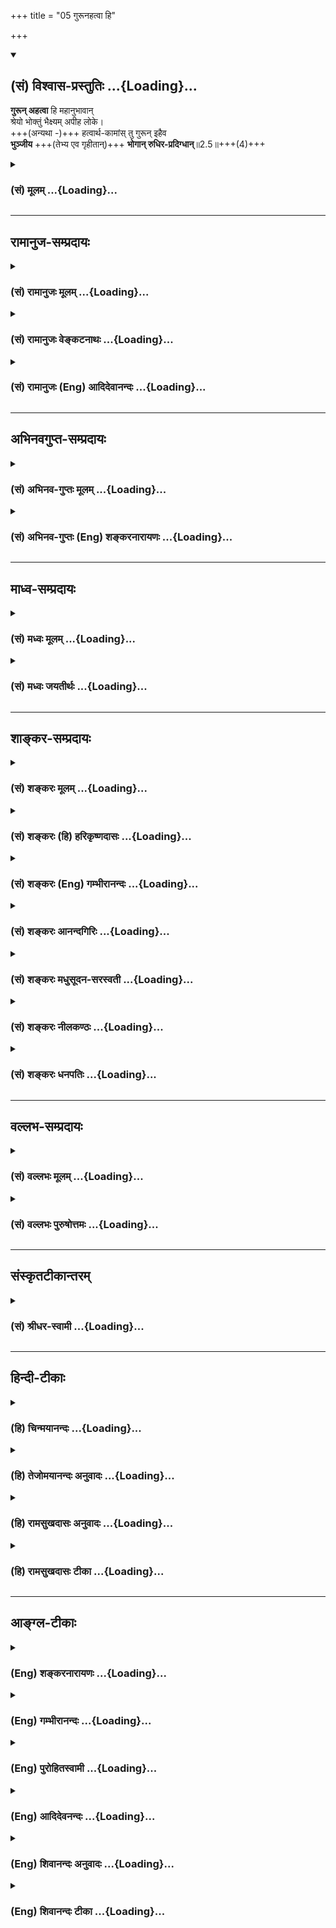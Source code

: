 +++
title = "05 गुरूनहत्वा हि"

+++
<div class="js_include" newlevelforh1="2" title="(सं) विश्वास-प्रस्तुतिः" unfilled url="/mahAbhAratam/vyAsaH/shlokashaH/06-bhIShma-parva/03-bhagavad-gItA-parva/saMskRtam/vishvAsa-prastutiH/02_sAnkhya-yogaH_sarva-/05_gurUnahatvA_hi.md">
<details open><summary><h2>(सं) विश्वास-प्रस्तुतिः ...{Loading}...</h2></summary>

**गुरून् अहत्वा** हि महानुभावान्  
श्रेयो भोक्तुं भैक्ष्यम् अपीह लोके।  
+++(अन्यथा -)+++ हत्वार्थ-कामांस् तु गुरून् इहैव  
**भुञ्जीय** +++(तेभ्य एव गृहीतान्)+++ **भोगान् रुधिर-प्रदिग्धान्**॥2.5॥+++(4)+++
</details>
</div>
<div class="js_include collapsed" newlevelforh1="3" title="(सं) मूलम्" unfilled url="/mahAbhAratam/vyAsaH/shlokashaH/06-bhIShma-parva/03-bhagavad-gItA-parva/saMskRtam/mUlam/02_sAnkhya-yogaH_sarva-/05_gurUnahatvA_hi.md">
<details><summary><h3>(सं) मूलम् ...{Loading}...</h3></summary>

गुरूनहत्वा हि महानुभावान्  
श्रेयो भोक्तुं भैक्ष्यमपीह लोके।  
हत्वार्थकामांस्तु गुरूनिहैव  
भुञ्जीय भोगान् रुधिरप्रदिग्धान्।।2.5।।
</details>
</div>


_________________
## रामानुज-सम्प्रदायः
<div class="js_include collapsed" newlevelforh1="3" title="(सं) रामानुजः मूलम्" unfilled url="/mahAbhAratam/vyAsaH/shlokashaH/06-bhIShma-parva/03-bhagavad-gItA-parva/saMskRtam/rAmAnujaH/mUlam/02_sAnkhya-yogaH_sarva-/05_gurUnahatvA_hi.md">
<details><summary><h3>(सं) रामानुजः मूलम् ...{Loading}...</h3></summary>

।।2.5।। अर्जुन उवाच 

पुनरपि पार्थः स्नेह-कारुण्य-धर्माधर्म-भयाकुलो भगवद्-उक्तं
हिततमम् अजानन् इदम् उवाच। भीष्म-द्रोणादिकान् बहु-मन्तव्यान् **गुरून्** कथम्
अहं हनिष्यामि कथन्तरां भोगेष्व् अतिमात्र-सक्तान् तान् हत्वा, तैः भुज्यमानान्
तान् एव भोगान् तद्-रुधिरेण उपसिच्य तेषु आसनेषु उपविश्य भुञ्जीय।  

</details>
</div>
<div class="js_include collapsed" newlevelforh1="3" title="(सं) रामानुजः वेङ्कटनाथः" unfilled url="/mahAbhAratam/vyAsaH/shlokashaH/06-bhIShma-parva/03-bhagavad-gItA-parva/saMskRtam/rAmAnujaH/venkaTanAthaH/02_sAnkhya-yogaH_sarva-/05_gurUnahatvA_hi.md">
<details><summary><h3>(सं) रामानुजः वेङ्कटनाथः ...{Loading}...</h3></summary>

।। 2.5अथ भगवदुक्तयुद्धारम्भस्य परम्परया
परमनिश्श्रेयसहेतुत्वरूपहिततमत्वाज्ञानात्
तत्प्रतिक्षेपरूपस्यार्जुनवाक्यस्योत्थानं तथाविधाज्ञानस्य
चास्थानस्नेहाद्याकुलतामूलत्वं वदन्नुत्तरमवतारयति पुनरपीति।
उक्तार्थविषयतयापुनरपीदमुवाचेत्युक्तम्। कथम् इत्यादिश्लोके
चकारस्यानुक्तसमुच्चयार्थत्वप्रदर्शनायआदिशब्दः
उपात्तस्यानुपात्तोपलक्षणतया वा।
पूजार्हशब्दविवक्षितबहुमन्तव्यत्वहेतुतयोत्तरश्लोकस्थमत्राकृष्योक्तंगुरूनिति। बहुमन्तव्यानिति
महानुभावान् इत्युत्तरश्लोकस्थानुसन्धानाद्वा ते स्वत एव बहुमन्तव्याः।
पितामहत्वधनुर्वेदाचार्यत्वादिभिरत्यन्तबहुमन्तव्या इति भावः। पुष्पादिभिः
पूजार्हाणां पूजादिनिवृत्तिरेव साहसम् हननं त्वतिसाहसम् गुरुभक्त्या च
तद्विरोधिभिः सह योद्धव्यम् न पुनर्गुरुभिरितिकथं गुरूनिषुभिः
प्रतियोत्स्यामि इत्यस्य भावः। अहंशब्देन
प्रख्यातवंशत्वादिकमभिप्रेतम्। इषुभिः प्रतियोत्स्यामि इत्यस्य
हननपर्यन्तप्रतियुद्धाभिप्रायत्वमुत्तरश्लोकेन
विवृतमितिहनिष्यामीत्युक्तम्। मधुसूदनारिसूदनशब्दाभ्यां नहि त्वमपि
सान्दीपिन्यादिसूदन इति सूचितम्। चर्तुम् इत्यत्र भावमात्रार्थस्तुमुन् न तु
क्रियार्थोपपदिकः। यद्यपि या काचिज्जीविकाऽऽश्रयणीया तथापि
गुरुवधलब्धभोगेभ्य इह लोके परधर्मरूपभैक्षाचरणमपि श्रेयः प्रशस्यतरम्।
महाप्रभावगुरुवधसाध्यपारलौकिकदुःखस्यातिमहत्त्वादिति भावः।
प्रकृतविरुद्धार्थत्वभ्रमव्युदासायपूर्वश्लोकस्थकथंशब्दानुषङ्गादतिनृशंसत्वसामर्थ्यात्
तुशब्दद्योतितवैषम्याच्चकथन्तराम् इत्युक्तम्। गर्हायां ल़डपिजात्वोः
अष्टा.3।3।142विभाषा कथमि लिङ् च अष्टा.3।3।143 इति गर्हार्थ इह
लिङ्प्रत्ययः। अत्रअर्थकामान् इत्यत्र द्वन्द्वादिभ्रान्तिनिवर्तनाय
समासतदंशद्वयार्थोभोगेष्वतिमात्रप्रसक्तान् इत्युक्तः। अर्थेषु कामो
येषामिति विग्रहःअवर्ज्यो हि व्यधिकरणो बहुव्रीहिर्जन्माद्युत्तरपदः।
अर्थ्यन्त इत्यर्था भोगाः कामश्चातिमात्रसङ्गो वक्ष्यते। यद्वा अर्थं
कामयन्त इत्यर्थकामाः ते निष्कामाश्चेत् तद्भोगहरणमपि सह्येत इदं तु
क्षुधितानामोदनहरणवदिति भावः।
हननादप्यतिनृशंसत्वसूचनायभोगरुधिरादिशब्दैरर्थसिद्धिः। तुशब्देन च द्योतितो
विशेषस्तैरित्यादिना उक्तः। इहैव इत्यनेन विवक्षितोनृशंसत्वातिशयस्तेषु
इत्यादिना दर्शितः। गुरुवधसाध्यभोगा रुधिरप्रदिग्धगुरुस्मृतिहेतुत्वात्
स्वयमपि तथाविधा इव दुर्भोजा भवन्तीत्यैहलौकिकसुखमपि नास्तीति
रुधिरप्रदिग्धशब्दाभिप्राय इत्याह तद्रुधिरेणोपसिच्येति। उपसेचनं हि
स्वयमद्यमानं सदन्यस्यादनहेतुः इह तदुभयमपि विपरीतमिति भावः।  
  
  
  
  

</details>
</div>
<div class="js_include collapsed" newlevelforh1="3" title="(सं) रामानुजः (Eng) आदिदेवानन्दः" unfilled url="/mahAbhAratam/vyAsaH/shlokashaH/06-bhIShma-parva/03-bhagavad-gItA-parva/saMskRtam/rAmAnujaH/english/AdidevAnandaH/02_sAnkhya-yogaH_sarva-/05_gurUnahatvA_hi.md">
<details><summary><h3>(सं) रामानुजः (Eng) आदिदेवानन्दः ...{Loading}...</h3></summary>

2.4 - 2.5 Arjuna said Again Arjuna, being moved by love, compassion and fear, mistaking unrighteousness for righteousness, and not understanding, i.e., not knowing the beneficial words of Sri Krsna, said as follows: 'How can I slay Bhisma, Drona and others worthy or reverence; After slaying those elders, though they are intensely attached to enjoyments, how can I enjoy those very pleasures which are now being enjoyed by them; For, it will be mixed with their blood.

</details>
</div>


_________________
## अभिनवगुप्त-सम्प्रदायः
<div class="js_include collapsed" newlevelforh1="3" title="(सं) अभिनव-गुप्तः मूलम्" unfilled url="/mahAbhAratam/vyAsaH/shlokashaH/06-bhIShma-parva/03-bhagavad-gItA-parva/saMskRtam/abhinava-guptaH/mUlam/02_sAnkhya-yogaH_sarva-/05_gurUnahatvA_hi.md">
<details><summary><h3>(सं) अभिनव-गुप्तः मूलम् ...{Loading}...</h3></summary>

।।2.4 2.6।। क्लैव्यादिभिर्निर्भर्त्सनमभिदधत् अधर्मे तव धर्माभिमानोऽयम् +++(N
K [n] omit अयम् S omits the entire sentence)+++ इत्यादि दर्शयति  
कथमित्यादि। कथं भीष्ममहं संख्ये द्रोणं च इत्यादिना भुञ्जीय भोगान्
इत्यनेन च कर्मविशेषानुसन्धानं फलविशेषानुसन्धानं च हेयतया पूर्वपक्षे +++(N
omit पूर्वपक्षे)+++ सूचयति। नैतद्विद्मः इत्यनेन च कर्मविशेषानुसन्धानमाह।
निरनुसन्धानं +++(S K निरभिसन्धानं)+++ तावत् कर्म नोपपद्यते। न च पराजयमभिसन्धाय
युद्धे प्रवर्तते। जयोऽपि नश्चायमनर्थ +++(S k omit नः)+++ एव। तदाह अहत्वा
गुरून् भैक्षमपि चर्तुं श्रेयः। एतच्च निश्चेतुमशक्यं किं जयं कांक्षामः
किं वा पराजयम् जयेऽपि बन्धूनां विनाशात्।  

</details>
</div>
<div class="js_include collapsed" newlevelforh1="3" title="(सं) अभिनव-गुप्तः (Eng) शङ्करनारायणः" unfilled url="/mahAbhAratam/vyAsaH/shlokashaH/06-bhIShma-parva/03-bhagavad-gItA-parva/saMskRtam/abhinava-guptaH/english/shankaranArAyaNaH/02_sAnkhya-yogaH_sarva-/05_gurUnahatvA_hi.md">
<details><summary><h3>(सं) अभिनव-गुप्तः (Eng) शङ्करनारायणः ...{Loading}...</h3></summary>

2.5 See Comment under 2.6

</details>
</div>


_________________
## माध्व-सम्प्रदायः
<div class="js_include collapsed" newlevelforh1="3" title="(सं) मध्वः मूलम्" unfilled url="/mahAbhAratam/vyAsaH/shlokashaH/06-bhIShma-parva/03-bhagavad-gItA-parva/saMskRtam/madhvaH/mUlam/02_sAnkhya-yogaH_sarva-/05_gurUnahatvA_hi.md">
<details><summary><h3>(सं) मध्वः मूलम् ...{Loading}...</h3></summary>

।।2.5।। Sri Madhvacharya did not comment on this sloka. The commentary
starts from 2.11.  
  

</details>
</div>
<div class="js_include collapsed" newlevelforh1="3" title="(सं) मध्वः जयतीर्थः" unfilled url="/mahAbhAratam/vyAsaH/shlokashaH/06-bhIShma-parva/03-bhagavad-gItA-parva/saMskRtam/madhvaH/jayatIrthaH/02_sAnkhya-yogaH_sarva-/05_gurUnahatvA_hi.md">
<details><summary><h3>(सं) मध्वः जयतीर्थः ...{Loading}...</h3></summary>

।।2.5।। Sri Jayatirtha did not comment on this sloka. The commentary
starts from 2.11.  
  

</details>
</div>


_________________
## शाङ्कर-सम्प्रदायः
<div class="js_include collapsed" newlevelforh1="3" title="(सं) शङ्करः मूलम्" unfilled url="/mahAbhAratam/vyAsaH/shlokashaH/06-bhIShma-parva/03-bhagavad-gItA-parva/saMskRtam/shankaraH/mUlam/02_sAnkhya-yogaH_sarva-/05_gurUnahatvA_hi.md">
<details><summary><h3>(सं) शङ्करः मूलम् ...{Loading}...</h3></summary>

2.5 Sri Sankaracharya did not comment on this sloka. The commentary
starts from 2.10.  
  

</details>
</div>
<div class="js_include collapsed" newlevelforh1="3" title="(सं) शङ्करः (हि) हरिकृष्णदासः" unfilled url="/mahAbhAratam/vyAsaH/shlokashaH/06-bhIShma-parva/03-bhagavad-gItA-parva/saMskRtam/shankaraH/hindI/harikRShNadAsaH/02_sAnkhya-yogaH_sarva-/05_gurUnahatvA_hi.md">
<details><summary><h3>(सं) शङ्करः (हि) हरिकृष्णदासः ...{Loading}...</h3></summary>

।।2.5।। No such translation is available. Translation starts from 2.10  
  

</details>
</div>
<div class="js_include collapsed" newlevelforh1="3" title="(सं) शङ्करः (Eng) गम्भीरानन्दः" unfilled url="/mahAbhAratam/vyAsaH/shlokashaH/06-bhIShma-parva/03-bhagavad-gItA-parva/saMskRtam/shankaraH/english/gambhIrAnandaH/02_sAnkhya-yogaH_sarva-/05_gurUnahatvA_hi.md">
<details><summary><h3>(सं) शङ्करः (Eng) गम्भीरानन्दः ...{Loading}...</h3></summary>

2.5 Sri Sankaracharya did not comment on this sloka. The commentary
starts from 2.10.

</details>
</div>
<div class="js_include collapsed" newlevelforh1="3" title="(सं) शङ्करः आनन्दगिरिः" unfilled url="/mahAbhAratam/vyAsaH/shlokashaH/06-bhIShma-parva/03-bhagavad-gItA-parva/saMskRtam/shankaraH/AnandagiriH/02_sAnkhya-yogaH_sarva-/05_gurUnahatvA_hi.md">
<details><summary><h3>(सं) शङ्करः आनन्दगिरिः ...{Loading}...</h3></summary>

।।2.5।। राज्ञां धर्मेऽपि युद्धे गुर्वादिवधे वृत्तिमात्रफलत्वं गृहीत्वा
पापमारोप्य ब्रूते **गुरूनिति।**
गुरून्भीष्मद्रोणादीन्भ्रात्रादींश्चात्र प्राप्तानहिंसित्वा
महानुभावान्महामाहात्म्याञ्श्रुताध्ययनसंपन्नान् श्रेयः प्रशस्यतरं युक्तं
भोक्तुमभ्यवहर्तुं भैक्षं भिक्षाणां समूहः भिक्षाशनं नृपादीनां निषिद्धमपीह
लोके व्यवहारभूमौ। नहि गुर्वादिहिंसया राज्यभोगोऽपेक्ष्यते। किञ्च हत्वा
गुर्वादीनर्थकामानेव भुञ्जीय न मोक्षमनुभवेयमिहैव भोगो न स्वर्गे।
अर्थकामानेव विशिनष्टि **भोगानिति।** भुज्यन्त इति
भोगास्तान्रुधिरप्रदिग्धांल्लोहितलिप्तानिवात्यन्तगर्हितान्
अतोभोगान्गुरुवधादिसाध्यान्परित्यज्य भिक्षाशनमेव युक्तमित्यर्थः।  

</details>
</div>
<div class="js_include collapsed" newlevelforh1="3" title="(सं) शङ्करः मधुसूदन-सरस्वती" unfilled url="/mahAbhAratam/vyAsaH/shlokashaH/06-bhIShma-parva/03-bhagavad-gItA-parva/saMskRtam/shankaraH/madhusUdana-sarasvatI/02_sAnkhya-yogaH_sarva-/05_gurUnahatvA_hi.md">
<details><summary><h3>(सं) शङ्करः मधुसूदन-सरस्वती ...{Loading}...</h3></summary>

।।2.5।। ननु भीष्मद्रोणयोः पूजार्हत्वं गुरुत्वेनैव एवमन्येषामपि कृपादीनां।
नच तेषां गुरुत्वेन स्वीकारः सांप्रतमुचितःगुरोरप्यवलिप्तस्य
कार्याकार्यमजानतः। उत्पथप्रतिपन्नस्य परित्यागो विधीयते।। इति स्मृतेः।
तस्मादेषां युद्धगर्वेणावलिप्तानामन्यायराज्यग्रहणेन शिष्यद्रोहेण च
कार्याकार्यविवेकशून्यानामुत्पथनिष्ठानां वधएव श्रेयानित्याशङ्क्याह
गुरूनहत्वा परलोकस्तावदस्त्येव अस्मिंस्तु लोके तैर्हृतराज्यानां नो
नृपादीनां निषिद्धं भैक्षमपि भोक्तुं श्रेयः प्रशस्यतरमुचितं  
  
नतु तद्वधेन राज्यमपि श्रेय इति धर्मेऽपि युद्धे वृत्तिमात्रफलत्वं
गृहीत्वा पापमारोप्य ब्रूते नत्ववलिप्तत्वादिना तेषां गुरुत्वाभाव उक्त
इत्याशङ्क्याह महानुभावानिति। महाननुभावः श्रुताध्ययनतपआचारादिनिबन्धनः
प्रभावो येषां तान्। तथाच कालकामादयोऽपि यैर्वशीकृतास्तेषां
पुण्यातिशयशालिनां नावलिप्तत्वादिक्षुद्रपाप्मसंश्लेष इत्यर्थः।
हिमहानुभावानित्येकं वा पदम्। हिमं जाड्यमप्नहन्तीति हिमहा
आदित्योऽग्निर्वा तस्येवानुभावः सामर्थ्यं येषां तान्।
तथाचातितेजस्वित्वात्तेषामवलिप्तत्वादिदोषो नास्त्येवधर्मव्यतिक्रमो दृष्ट
ईश्वराणां च साहसम्। तेजीयसां न दोषाय वह्नेः सर्वभुजो यथा।। इत्युक्तेः।
ननु यदार्थलुब्धाः सन्तो युद्धे प्रवृत्तास्तदैषां विक्रीतात्मनां
कुतस्त्यं पूर्वोक्तं माहात्म्यम्। तथाचोक्तं भीष्मेण
युधिष्ठिरंप्रतिअर्थस्य पुरुषो दासो दासस्त्वर्थो न कस्यचित्। इति सत्यं
महाराज बद्धोऽस्म्यर्थेन कौरवैः।। इत्याशड्क्याह हत्वेति। अर्थलुब्धा अपि
ते मदपेक्षया गुरवो भवन्त्येवेति पुनर्गुरुग्रहणेनोक्तम्। तुशब्दोऽप्यर्थे।
ईदृशानपि गुरून्हत्वा भोगानेव भुञ्जीय नतु मोक्षं लभेय। भुज्यन्त इति भोगा
विषयाः। कर्मणि घञ्। ते च भोगा इहैव न परलोके। इहापि च रुधिरप्रदिग्धा इव
अपयशोव्याप्तत्वेनात्यन्तजुगुप्सिता इत्यर्थः। यदेहाप्येवं तदा परलोकदुःखं
कियद्वर्णनीयमिति भावः। अथवा गुरून्हत्वार्थकामात्मकान्भोगानेव भुञ्जीय नतु
धर्ममोक्षावित्यर्थकामपदस्य भोगविशेषणतया व्याख्यानान्तरं द्रष्टव्यम्।  

</details>
</div>
<div class="js_include collapsed" newlevelforh1="3" title="(सं) शङ्करः नीलकण्ठः" unfilled url="/mahAbhAratam/vyAsaH/shlokashaH/06-bhIShma-parva/03-bhagavad-gItA-parva/saMskRtam/shankaraH/nIlakaNThaH/02_sAnkhya-yogaH_sarva-/05_gurUnahatvA_hi.md">
<details><summary><h3>(सं) शङ्करः नीलकण्ठः ...{Loading}...</h3></summary>

।।2.5।। ननु युद्धोद्यतानां गुरूणामपि वधः श्रेयानित्याशङ्क्याह
**गुरूनिति।** यद्यपि त्वदुक्तं प्रशस्तमेव तथापि महानुभावान् गुरूनहत्वा
भैक्षमेव भोक्तुं श्रेयः प्रशस्ततरम्। एवं तर्हि गुरूंस्त्यक्त्वा
दुर्योधनादीनेव दुष्टान् जहीत्याशङ्क्याह **अर्थकामानिति।** धनार्थिनो
गुरवोऽवश्यं दुर्योधनसाहाय्यं करिष्यन्ति तेन तद्वधोऽपि प्रसक्त
एवेत्यर्थः। तुशब्दः पक्षान्तरोपन्यासार्थः। इहैव न तु परलोके। भुञ्जीयेति
संप्रश्ने लिङ्। गुरूनहत्वा भैक्षं श्रेयः उत हत्वा भोगसंपादनं श्रेय इति
संप्रश्ने स्वयमेवान्त्यपक्षे दूषणमाह **रुधिरप्रदिग्धानिति।  
**

</details>
</div>
<div class="js_include collapsed" newlevelforh1="3" title="(सं) शङ्करः धनपतिः" unfilled url="/mahAbhAratam/vyAsaH/shlokashaH/06-bhIShma-parva/03-bhagavad-gItA-parva/saMskRtam/shankaraH/dhanapatiH/02_sAnkhya-yogaH_sarva-/05_gurUnahatvA_hi.md">
<details><summary><h3>(सं) शङ्करः धनपतिः ...{Loading}...</h3></summary>

।।2.5।। एवं तर्हि राज्यालाभेन भोगाभावे भिक्षाटनं कर्तव्यं
भविष्यतीत्याशङ्कामिष्टापत्त्या परिहरति **गुरुनिति।**
गुरुन्भीष्मद्रोणादीन्महानुभावानहत्वाहिंसित्वा इहास्मिल्ँ लोके भैक्षमपि
भिक्षया लब्धमन्नं क्षत्रियस्य निषिद्धमपि भोक्तुमशितुं श्रेयः प्रशस्यम्।
गुरुहिंसावर्जनार्थस्य भिक्षाशनस्य प्रत्यवायाजनकत्वात्। गुर्वहननेन
नरकाभावं महानतिप्रसिद्धोऽनुभावः प्रभावो येषामिति विशेषणेनापकीर्त्यभावं च
गुणमुक्त्वा हनने दोषमाह **हत्वेति।** महानुभावानित्यस्यात्रापि संबन्धः।
गुरुन्महानुभावान्हत्वा भोगानर्थकामानिहैव भुञ्जीय नतु परलोके इहापि
रुधिरप्रदिग्धान्। अपकीर्तिव्याप्तत्वेनात्यन्तजुगुप्सितानित्यर्थः।
अर्थकामानिति गुरुविशेषणम्। तथाचार्थतृष्णाकुलत्वेनैते तावद्युद्धान्न
निवर्तेरन् तस्मादेतद्वधः प्रसज्येतैवेत्यर्थः। तथाचोक्तं भीष्मेणअर्थस्य
पुरुषो दासो दासस्त्वर्थो न कस्यचित्। इति सत्यं महाराज बद्धोऽस्म्यर्थेन
कौरवैः।। इत्यपरे। केचित्तु ननुगुरोरप्यवलिप्तस्य कार्याकार्यमजानतः।
उत्पथप्रतिपन्नस्य परित्यागो विधायते।। इति स्मृतेस्तेषां
युद्धगर्वेणावलिप्तानामन्यायराज्यग्रहणेन शिष्यद्रोहेण च
कार्याकार्यविवेकशून्यानामुत्पथनिष्ठानां च वधएव श्रेयानित्याशङ्क्याह
**गुरुनिति।** महान् श्रुताध्ययनादिनिबन्धनः प्रभावो येषां तान्। तथाच
कालकामादयोऽपि यैर्वशीकृतास्तेषां पुण्यातिशायिनां
नावलिप्तत्वादिक्षुद्रपाप्मसंश्लेष इत्यर्थः। हिमहानुभावानित्येकं वा पदम्।
हिमं जाड्यमपहन्तीति हिमहा आदित्योऽग्निर्वा तस्येवानुभावः सामर्थ्यं येषां
तान्। तथाचातितेजस्वित्वात्तेषामवलिप्तत्वादिदोषो नास्त्येवधर्मव्यतिक्रमो
दृष्ट ईश्वराणां च साहसम्। तेजीयसां न दोषाय वह्नेः सर्वभुजो यथा।।
इत्युक्तेरिति वर्णयन्ति तत्रैतदीयोत्थापनोक्तस्मृतौ
अवलिप्तत्वादिदोषप्रयुक्तत्यागविधानेन वधानुत्त्या तच्छ्रेयस्त्वस्य
दूरापास्तत्वमस्ति नवेति विद्वद्भिर्विचार्यम्। किंच यत्तु ननु
पदार्थलुब्धाः सन्तो युद्धे प्रवृत्तास्तदैषां विक्रीतात्मनां कुतस्त्यं
पूर्वोक्तं माहात्म्यम्। तथाचोक्तं भीष्मेण युधिष्ठिरं प्रतिअर्थस्य पुरुषो
दासः इत्यादीत्याशङ्क्याहहत्वेतीत्युत्तरार्धं तैरवतारितं
तत्राप्येतन्मूलकावलिप्तत्वादिदोषाणां तैरेव
तदीयातिप्रसिद्धमहानुभावत्वातितेजस्वित्ववर्णनेन
समाहितत्वात्पुनरीदृक्शङ्काया उत्थानमस्ति नवेति विचारणीयम्।  

</details>
</div>


_________________
## वल्लभ-सम्प्रदायः
<div class="js_include collapsed" newlevelforh1="3" title="(सं) वल्लभः मूलम्" unfilled url="/mahAbhAratam/vyAsaH/shlokashaH/06-bhIShma-parva/03-bhagavad-gItA-parva/saMskRtam/vallabhaH/mUlam/02_sAnkhya-yogaH_sarva-/05_gurUnahatvA_hi.md">
<details><summary><h3>(सं) वल्लभः मूलम् ...{Loading}...</h3></summary>

।।2.5।। अतो गुर्वादिहननं लोकवेदविरुद्धमित्याह गुरूनिति।
महानुभावान्गुरूनहत्वा भैक्ष्यं भिक्षालब्धमन्नं भोक्तुं सन्न्यासिनेव लोके
श्रेष्ठम्। तान् रुधिरप्रदिग्धान्भोगानहं भुञ्जीयेति हि काकुः।
नैतद्युक्तमिति भावः।  

</details>
</div>
<div class="js_include collapsed" newlevelforh1="3" title="(सं) वल्लभः पुरुषोत्तमः" unfilled url="/mahAbhAratam/vyAsaH/shlokashaH/06-bhIShma-parva/03-bhagavad-gItA-parva/saMskRtam/vallabhaH/puruShottamaH/02_sAnkhya-yogaH_sarva-/05_gurUnahatvA_hi.md">
<details><summary><h3>(सं) वल्लभः पुरुषोत्तमः ...{Loading}...</h3></summary>

  
  
।।2.5।। गुरूणां मारणाद्रिक्षाटनं श्रेयः न तु
तन्मारणेन राज्यभोग इत्याह गुरूनिति। गुरून्भीष्मद्रोणादीन् अहत्वा इह लोके
भैक्षं भिक्षान्नमपि भोक्तुं श्रेयः श्रेयोरूपमित्यर्थः। यतस्ते महानुभावाः
महतो भगवतोऽनुभावका इत्यर्थः। इह लोके तथा भोगेन परलोके सुखं स्यादितीह
लोकपदेन ज्ञापितम्। एतेषां मारणेन तु परलोक एव दुःखं भविष्यतीति न
किन्त्विह लोक एव नरकादिसमं दुःखं भविष्यतीत्याह हत्वेति। अर्थकामान्
अर्थात्मकान् गुरून् हत्वा तु इहैव रुधिरप्रदिग्धान् रुधिरावलिप्तान्
भोगान् भुञ्जीय अश्नीयाम्।  
  
  
  

</details>
</div>


_________________
## संस्कृतटीकान्तरम्
<div class="js_include collapsed" newlevelforh1="3" title="(सं) श्रीधर-स्वामी" unfilled url="/mahAbhAratam/vyAsaH/shlokashaH/06-bhIShma-parva/03-bhagavad-gItA-parva/saMskRtam/shrIdhara-svAmI/02_sAnkhya-yogaH_sarva-/05_gurUnahatvA_hi.md">
<details><summary><h3>(सं) श्रीधर-स्वामी ...{Loading}...</h3></summary>

।।2.5।। तर्हि तव देहयात्रापि न स्यादिति चेत्तत्राह **गुरूनिति।**
गुरून्द्रोणादीनहत्वा परलोकविरुद्धो गुरुवधस्तमकृत्वा इह लोके भिक्षान्नमपि
भोक्तुं श्रेयः उचितम्। विपक्षे तु न केवलं परत्र दुःखं इहैव तु
नरकदुःखमनुभवेयमित्याह **हत्वेति।** गुरून्हत्वा इहैव तु रुधिरेण
प्रदिग्धान्प्रकर्षेण लिप्तानर्थकामात्मकान्भोगानहं भुञ्जीय अश्नीयाम्।
यद्वा अर्थकामानिति गुरूणां विशेषणम्। अर्थतृष्णाकुलत्वादेते
तावद्युद्धान्न निवर्तेरन्। तस्मादेतद्वधः प्रसज्येतैवेत्यर्थः। तथाच
युधिष्ठिरं प्रति भीष्मेणोक्तम्अर्थस्य पुरुषो दासो दासस्त्वर्थो न
कस्यचित्। इति सत्यं महाराज बद्धोऽस्म्यर्थेन कौरवैः।। इति।  

</details>
</div>


_________________
## हिन्दी-टीकाः
<div class="js_include collapsed" newlevelforh1="3" title="(हि) चिन्मयानन्दः" unfilled url="/mahAbhAratam/vyAsaH/shlokashaH/06-bhIShma-parva/03-bhagavad-gItA-parva/hindI/chinmayAnandaH/02_sAnkhya-yogaH_sarva-/05_gurUnahatvA_hi.md">
<details><summary><h3>(हि) चिन्मयानन्दः ...{Loading}...</h3></summary>

।।2.5।। अत्यन्त उच्च प्रतीत होने वाले परन्तु वास्तव में अर्थशून्य तर्क
अर्जुन पुन प्रस्तुत करता है क्योंकि स्वयं को न समझने के कारण वह अपनी
समस्या को भी नहीं समझ पाया है।  
यहाँ उसने अपने गुरुओं अर्थात् भीष्म और द्रोण को महानुभाव कहा है जिसका
अर्थ है अपने युग के आदर्श पुरुष। अपनी संस्कृति में जो कुछ उच्च और
श्रेष्ठ है उसके वे प्रतीक स्वरूप हैं जिन्होंने विशाल और उदार अन्तकरण से
सनातन धर्म के लिये अनेक प्रकार के त्याग किये। अपनी संस्कृति के ऐसे
श्रेष्ठ आदर्श युगपुरुषों का नाश केवल व्यक्तिगत शक्ति एवं पदलिप्सा के
लिये करना किसी प्रकार उचित नहीं प्रतीत होता है। केवल वह युग विशेष ही
नहीं बल्कि इन महापुरुषों के अमूल्य जीवनोच्छेद होने से भावी पीढ़ियाँ भी
दरिद्र हो जायेंगी।  
अर्जुन कहता है कि संस्कृति के उपवन के सुन्दरतम् सुमनों को विनष्ट करने का
विचार त्याग कर पाण्डवों के लिये भिक्षान्न पर जीवन यापन करना अधिक उचित
होगा। इन गुरुजनों को मारकर प्राप्त किये गये राज्य का उपभोग भी वह नहीं कर
सकेगा क्योंकि वे सब उनकी कटु स्मृतियों और मूल्यवान रक्त से सने होंगे
जिनको विस्मृत कर पाना कठिन होगा।  
एक बार यदि हम परिस्थिति का त्रुटिपूर्ण आकलन कर लेते हैं तो भावनाओं के
कारण हमारी बुद्धि पर आवरण पड़ जाता है और तब हम भी जीवन में अर्जुन के
समान व्यवहार करने लगते हैं। इसका स्पष्ट संकेत व्यास जी द्वारा इस घटना
में किये गये विस्तृत वर्णन में देखने को मिलता है।  

</details>
</div>
<div class="js_include collapsed" newlevelforh1="3" title="(हि) तेजोमयानन्दः अनुवादः" unfilled url="/mahAbhAratam/vyAsaH/shlokashaH/06-bhIShma-parva/03-bhagavad-gItA-parva/hindI/tejomayAnandaH/anuvAdaH/02_sAnkhya-yogaH_sarva-/05_gurUnahatvA_hi.md">
<details><summary><h3>(हि) तेजोमयानन्दः अनुवादः ...{Loading}...</h3></summary>

।।2.5।। इन महानुभाव गुरुजनों को मारने से इस लोक में भिक्षा का अन्न भी
ग्रहण करना अधिक कल्याण कारक है, क्योंकि गुरुजनों को मारकर मैं इस लोक में
रक्तरंजित अर्थ और काम रूप भोगों को ही भोगूँगा।।

</details>
</div>
<div class="js_include collapsed" newlevelforh1="3" title="(हि) रामसुखदासः अनुवादः" unfilled url="/mahAbhAratam/vyAsaH/shlokashaH/06-bhIShma-parva/03-bhagavad-gItA-parva/hindI/rAmasukhadAsaH/anuvAdaH/02_sAnkhya-yogaH_sarva-/05_gurUnahatvA_hi.md">
<details><summary><h3>(हि) रामसुखदासः अनुवादः ...{Loading}...</h3></summary>

।।2.5।। महानुभाव गुरुजनोंको न मारकर इस लोकमें मैं भिक्षाका अन्न खाना भी
श्रेष्ठ समझता हूँ। क्योंकि गुरुजनोंको मारकर यहाँ रक्तसे सने हुए तथा
धनकी कामनाकी मुख्यतावाले भोगोंको ही तो भोगूँगा!

</details>
</div>
<div class="js_include collapsed" newlevelforh1="3" title="(हि) रामसुखदासः टीका" unfilled url="/mahAbhAratam/vyAsaH/shlokashaH/06-bhIShma-parva/03-bhagavad-gItA-parva/hindI/rAmasukhadAsaH/TIkA/02_sAnkhya-yogaH_sarva-/05_gurUnahatvA_hi.md">
<details><summary><h3>(हि) रामसुखदासः टीका ...{Loading}...</h3></summary>

।।2.5।।***व्याख्या --***\[इस श्लोकसे ऐसा प्रतीत होता है कि दूसरे-तीसरे
श्लोकोंमें भगवान्के कहे हुए वचन अब अर्जुनके भीतर असर कर रहे हैं। इससे
अर्जुनके मनमें यह विचार आ रहा है कि भीष्म, द्रोण आदि गुरुजनोंको मारना
धर्मयुक्त नहीं है--ऐसा जानते हुए भी भगवान् मुझे बिना किसी सन्देहके
युद्धके लिये आज्ञा दे रहे हैं, तो कहीं-न-कहीं मेरी समझमें ही गलती है!
इसलिये अर्जुन अब पूर्वश्लोककी तरह उत्तेजित होकर नहीं बोलते, प्रत्युत कुछ
ढिलाईसे बोलते हैं। \]  
**'गुरुनहत्वा ৷৷. भैक्ष्यमपीह लोके'--**अब अर्जुन पहले अपने पक्षको
सामने रखते हुए कहते हैं कि अगर मैं भीष्म, द्रोण आदि पूज्यजनोंके साथ
युद्ध नहीं करूँगा, तो दुर्योधन भी अकेला मेरे साथ युद्ध नहीं करेगा। इस
तरह युद्ध न होनेसे मेरेको राज्य नहीं मिलेगा, जिससे मेरेको दुःख पाना
पड़ेगा। मेरा जीवननिर्वाह भी कठिनतासे होगा। यहाँतक कि क्षत्रियके लिये
निषिद्ध जो भिक्षावृत्ति है, उसको ही जीवन-निर्वाहके लिये ग्रहण करना पड़
सकता है। परन्तु गुरुजनोंको मारनेकी अपेक्षा मैं उस कष्टदायक
भिक्षा-वृत्तिको भी ग्रहण करना श्रेष्ठ मानता हूँ।  
**'इह लोके'** कहनेका तात्पर्य है कि यद्यपि भिक्षा माँगकर खानेसे इस
संसारमें मेरा अपमान-तिरस्कार होगा, लोग मेरी निन्दा करेंगे, तथापि
गुरुजनोंको मारनेकी अपेक्षा भिक्षा माँगना श्रेष्ठ है।  
**'अपि'**कहनेका तात्पर्य है कि मेरे लिये गुरुजनोंको मारना भी निषिद्ध
है; और भिक्षा माँगना भी निषिद्ध है परन्तु इन दोनोंमें भी गुरुजनोंको
मारना मुझे अधिक निषिद्ध दीखता है।  
**'हत्वार्थकामांस्तु ৷৷. रुधिरप्रदिग्धान्'--**अब अर्जुन भगवान्के
वचनोंकी तरफ दृष्टि करते हुए कहते हैं कि अगर मैं आपकी आज्ञाके अनुसार
युद्ध करूँ, तो युद्धमें गुरुजनोंकी हत्याके परिणाममें मैं उनके खूनसे सने
हुए और जिनमें धन आदिकी कामना ही मुख्य है, ऐसे भोगोंको ही तो भोगूँगा।
मेरेको भोग ही तो मिलेंगे। उन भोगोंके मिलनेसे मुक्ति थोड़े ही होगी!
शान्ति थोड़े ही मिलेगी!  
यहाँ यह प्रश्न हो सकता है कि भीष्म, द्रोण आदि गुरुजन धनके द्वारा ही
कौरवोंसे बँधे थे; अतः यहाँ **अर्थकामान्' पदको **'गुरुन्'**पदका
विशेषण मान लिया जाय तो क्या आपत्ति है; इसका उत्तर यह है कि 'अर्थकी
कामनावाले गुरुजन'--ऐसा अर्थ करना उचित नहीं है। कारण कि पितामह भीष्म,
आचार्य द्रोण आदि गुरुजन धनकी कामनावाले नहीं थे। वे तो दुर्योधनके
वृत्तिभोगी थे उन्होंने दुर्योधनका अन्न खाया था। अतः युद्धके समय
दुर्योधनका साथ छो़ड़ना कर्तव्य न समझकर ही वे कौरवोंके पक्षमें खड़े हुए
थे।  
दूसरी बात अर्जुनने भीष्म द्रोण आदिके लिये **'महानुभावान'**पदका प्रयोग
किया है। अतः ऐसे श्रेष्ठ भाववालोंको अर्थकी कामनावाले कैसे कहा जा सकता है
तात्पर्य है कि जो महानुभाव हैं, वे अर्थकी कामनावाले नहीं हो सकते; और जो
अर्थकी कामनावाले हैं वे महानुभाव नहीं हो सकते। अतः
यहाँ**'अर्थकामान्'**पद **'भोगान्'** पदका ही विशेषण हो सकता है।  
**विशेष बात**  
भगवान्ने दूसरे-तीसरे श्लोकोंमें अर्जुनके कल्याणकी दृष्टिसे ही उन्हें
कायरताको छोड़कर युद्धके लिये खड़ा होनेकी आज्ञा दी थी। परन्तु अर्जुन उलटा
ही समझे अर्थात् वे समझे कि भगवान् राज्यका भोग करनेकी दृष्टिसे ही युद्धकी
आज्ञा देते हैं।**(टिप्पणी प₀ 42)**पहले तो अर्जुनका युद्ध न करनेका एक
ही पक्ष था, जिससे वे धनुषबाण छोड़कर और शोकाविष्ट होकर रथके मध्यभागमें
बैठ गये थे (1। 47)। परंतु युद्ध करनेका पक्ष तो भगवान्के कहनेसे ही हुआ
है। तात्पर्य है कि अर्जुनका भाव था कि हमलोग तो धर्मको जानते हैं, पर
दुर्योधन आदि धर्मको नहीं जानते, इसलिये वे धन, राज्य आदिके लोभसे युद्ध
करनेके लिये तैयार खड़े हैं। अब वही बात अर्जुन यहाँ अपने लिये कहते हैं कि
अगर मैं भी आपकी आज्ञाके अनुसार युद्ध करूँ, तो परिणाममें गुरुजनोंके
रक्तसे सने हुए धन, राज्य आदिको ही तो प्राप्त करूँगा! इस तरह अर्जुनको
युद्ध करनेमें बुराई-ही-बुराई दिखायी दे रही है।  
जो बुराई बुराईके रूपमें आती है, उसको मिटाना बड़ा सुगम होता है। परन्तु जो
बुराई अच्छाईके रूपमें आती है, उसको मिटाना बड़ा कठिन होता है;
जैसे--सीताजीके सामने रावण और हनुमान्जीके सामने कालनेमि राक्षस आये तो
उनको सीताजी और हनुमान्जी पहचान नहीं सके; क्योंकि उन दोनोंका वेश साधुओंका
था। अर्जुनकी मान्यतामें युद्धरूप कर्तव्य-कर्म करना बुराई है और युद्ध न
करना भलाई है अर्थात् अर्जुनके मनमें धर्म (हिंसा-त्याग-) रूप भलाईके
वेशमें कर्तव्य-त्यागरूप बुराई आयी है। उनको कर्तव्यत्यागरूप बुराई बुराईके
रूपमें नहीं दीख रही है; क्योंकि उनके भीतर शरीरोंको लेकर मोह है। अतः इस
बुराईको मिटानेमें भगवान्को भी बड़ा जोर पड़ रहा है और समय लग रहा है।  
आजकल समाजमें एकताके बहाने वर्ण-आश्रमकी मर्यादाको मिटानेकी कोशिश की जा
रही है, तो यह बुराई एकतारूप अच्छाईके वेशमें आनेसे बुराईरूपसे नहीं दीख
रही है। अतः वर्ण-आश्रमकी मर्यादा मिटनेसे परिणाममें लोगोंका कितना पतन
होगा, लोगोंमें कितना आसुरभाव आयेगा--इस तरफ दृष्टि ही नहीं जाती। ऐसे ही
धनके बहाने लोग झूठ, कपट, बेईमानी, ठगी, विश्वासघात आदि-आदि दोषोंको भी
दोषरूपसे नहीं जानते। यहाँ अर्जुनमें धर्मके रूपमें बुराई आयी है कि हम
भीष्म, द्रोण आदि महानुभावोंको कैसे मार सकते हैं; क्योंकि हम धर्मको
जाननेवाले हैं। तात्पर्य है कि अर्जुनने जिसको अच्छाई माना है, वह
वास्तवमें बुराई ही है; परन्तु उसमें मान्यता अच्छाईकी होनेसे वह
बुराईरूपसे नहीं दीख रही है।  
  
  
***सम्बन्ध--***भगवान्के वचनोंमें ऐसी विलक्षणता है कि वे अर्जुनके भीतर
अपना प्रभाव डालते जा रहे हैं जिससे अर्जुनको अपने युद्ध न करनेके
निर्णयमें अधिक सन्देह होता जा रहा है। ऐसी अवस्थाको प्राप्त हुए अर्जुन
कहते हैं--**

</details>
</div>


_________________
## आङ्ग्ल-टीकाः
<div class="js_include collapsed" newlevelforh1="3" title="(Eng) शङ्करनारायणः" unfilled url="/mahAbhAratam/vyAsaH/shlokashaH/06-bhIShma-parva/03-bhagavad-gItA-parva/english/shankaranArAyaNaH/02_sAnkhya-yogaH_sarva-/05_gurUnahatvA_hi.md">
<details><summary><h3>(Eng) शङ्करनारायणः ...{Loading}...</h3></summary>

2.5. It is good indeed even to go about begging in this world without killing the elders of great dignity; but with greed for wealth, I would not enjoy, by killing my elders, the blood-stained objects of pleasures.

</details>
</div>
<div class="js_include collapsed" newlevelforh1="3" title="(Eng) गम्भीरानन्दः" unfilled url="/mahAbhAratam/vyAsaH/shlokashaH/06-bhIShma-parva/03-bhagavad-gItA-parva/english/gambhIrAnandaH/02_sAnkhya-yogaH_sarva-/05_gurUnahatvA_hi.md">
<details><summary><h3>(Eng) गम्भीरानन्दः ...{Loading}...</h3></summary>

2.5 Rather than killing the noble-minded elders, it is better in this world to live even on alms. But by killing the elders we shall only be enjoying here the pleasures of wealth and desireable things drenched in blood.

</details>
</div>
<div class="js_include collapsed" newlevelforh1="3" title="(Eng) पुरोहितस्वामी" unfilled url="/mahAbhAratam/vyAsaH/shlokashaH/06-bhIShma-parva/03-bhagavad-gItA-parva/english/purohitasvAmI/02_sAnkhya-yogaH_sarva-/05_gurUnahatvA_hi.md">
<details><summary><h3>(Eng) पुरोहितस्वामी ...{Loading}...</h3></summary>

2.5 Rather would I content myself with a beggar's crust that kill these teachers of mine, these precious noble souls! To slay these masters who are my benefactors would be to stain the sweetness of life's pleasures with their blood.

</details>
</div>
<div class="js_include collapsed" newlevelforh1="3" title="(Eng) आदिदेवनन्दः" unfilled url="/mahAbhAratam/vyAsaH/shlokashaH/06-bhIShma-parva/03-bhagavad-gItA-parva/english/AdidevanandaH/02_sAnkhya-yogaH_sarva-/05_gurUnahatvA_hi.md">
<details><summary><h3>(Eng) आदिदेवनन्दः ...{Loading}...</h3></summary>

2.5 It is better even to live on a beggar's fare in this world than to slay these most venerable teachers. If I should slay my teachers, though degraded they be by desire for wealth, I would be enjoying only blood-stained pleasures here.

</details>
</div>
<div class="js_include collapsed" newlevelforh1="3" title="(Eng) शिवानन्दः अनुवादः" unfilled url="/mahAbhAratam/vyAsaH/shlokashaH/06-bhIShma-parva/03-bhagavad-gItA-parva/english/shivAnandaH/anuvAdaH/02_sAnkhya-yogaH_sarva-/05_gurUnahatvA_hi.md">
<details><summary><h3>(Eng) शिवानन्दः अनुवादः ...{Loading}...</h3></summary>

2.5 Better it is, indeed, in this world to accept alms than to slay the most noble teachers. But if I kill them, even in this world all my enjoyments of wealth and fulfilled desires will be stained with (their)
blood.

</details>
</div>
<div class="js_include collapsed" newlevelforh1="3" title="(Eng) शिवानन्दः टीका" unfilled url="/mahAbhAratam/vyAsaH/shlokashaH/06-bhIShma-parva/03-bhagavad-gItA-parva/english/shivAnandaH/TIkA/02_sAnkhya-yogaH_sarva-/05_gurUnahatvA_hi.md">
<details><summary><h3>(Eng) शिवानन्दः टीका ...{Loading}...</h3></summary>

2.5 गुरून् the Gurus (teachers); अहत्वा instead of slaying; हि indeed;
महानुभावान् most noble; श्रेयः better; भोक्तुम् to eat; भैक्ष्यम् alms;
अपि even; इह here; लोके in the world; हत्वा having slain; अर्थकामान्
desirous of wealth; तु indeed; गुरून् Gurus; इह here; एव also; भुञ्जीय
enjoy; भोगान् enjoyments; रुधिरप्रदिग्धान् stained with blood.No commentary.

</details>
</div>
